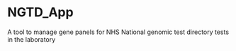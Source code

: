 # NGTD_App
A tool to manage gene panels for NHS National genomic test directory tests in the laboratory
